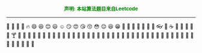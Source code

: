 ﻿---
home: true
heroImage: /imgs/head.jpg
sidebar: auto
sidebarDepth: 2
footer: Copyright © 2020- Yuanhui
---

<center><b><font color="green" size='2'>声明: 本站算法题目来自Leetcode</font></b></center>










<!-- <!DOCTYPE html>
<html>
	<head>
		<meta charset="UTF-8">
		<title></title>
	</head>
	<body>
		<div class="container">
			<div class="in" text-align="center">
				<p align="justify">本站主要记录个人的学习内容, 近期搭建, 也会持续记录过去个人所掌握的技能,激励自己,持续学习!</p>
				<p  align="justify">本站内容包括但不限于后端技术,前端技术,运维技术,涉及到的语言主要包括Java, Python, GoLang等.</p>
				<p  align="justify">本站正在开发中, 后续会加入更加丰富的内容, 记录生活! 记录工作! 敬请期待... 冲冲冲! </p>
			</div>
		</div>
        <div text-align="center">
           <h2><p align="center">声明: 本站算法题目来自Leetcode</p></h2>
        </div>
        <div class="container">
			<div class="bot">
				<center><a href="https://leetcode-cn.com/problemset/all/" target="_blank"><h3>Leetcode</h3></a> </center>
			</div>
			<div class="bot">
				<center><a href="https://github.com/" target="_blank"><h3>Github</h3></a> </center>
			</div>
			<div class="bot">
				<center><a href="https://www.processon.com/" target="_blank"><h3>ProcessOn</h3></a> </center>
			</div>
			<div class="bot">
				<center><a href="https://www.csdn.net/" target="_blank"><h3>CSDN</h3></a> </center>
			</div>
			<div class="bot">
				<center><a href="https://juejin.im/" target="_blank"><h3>掘金社区</h3></a> </center>
			</div>
			<div class="bot">
				<center><a href="https://www.bilibili.com/" target="_blank"><h3>Bilibili</h3></a> </center>
			</div>
			<div class="bot">
				<center><a href="https://www.githubs.cn/" target="_blank"><h3>Github中文社区</h3></a> </center>
			</div>
			<div class="bot">
				<center><a href="https://www.vuepress.cn/" target="_blank"><h3>VuePress</h3></a> </center>
			</div>
		</div>
	</body>
</html>

<style>
html body{
	
}

.container{
	text-align: center;
}


.in {
	display: inline-block;
}

p {
    /* margin-top: 0;
    padding:0 3% 0 3%; */
	font-size: 15px;
}

.bot{
	width: 25%;
	display: inline-block;
}

</style> -->



---
:tada:
:100: 
:bamboo: 
:gift_heart: 
:fire: 
:smile: 
:laughing:
:blush:
:smiley:
:relaxed:
:smirk:
:heart_eyes:
:kissing_heart:
:kissing_closed_eyes:
:flushed:
:relieved:
:satisfied:
:grin:
:womans_hat:
:mans_shoe:
:closed_umbrella:
:briefcase:
:handbag:
:pouch:
:purse:
:eyeglasses:
:fishing_pole_and_fish:
:coffee:
:tea:
:sake:
:baby_bottle:
:beer:
:beers:
:cocktail:
:tropical_drink:
:wine_glass:
:fork_and_knife:
:pizza:
:hamburger:
:fries:
:poultry_leg:
:meat_on_bone:
:spaghetti:
:curry:
:sushi:
:fish_cake:
:rice_ball:
:rice_cracker:
:rice:
:ramen:
:stew:
:oden:
:dango:
:egg:
:bread:
:doughnut:
:custard:
:icecream:
:ice_cream:
:shaved_ice:
:birthday:
:cake:
:cookie:
:chocolate_bar:
:candy:
:lollipop:
:honey_pot:
:apple:
:green_apple:
:tangerine:
:lemon:
:cherries:
:grapes:
:watermelon:
:strawberry:
:peach:    
                                                                                                                                             

